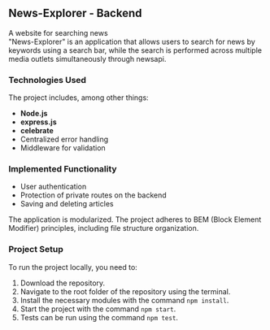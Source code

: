 ## News-Explorer - Backend

A website for searching news  
"News-Explorer" is an application that allows users to search for news by keywords using a search bar, while the search is performed across multiple media outlets simultaneously through newsapi.

### Technologies Used

The project includes, among other things:

- **Node.js**
- **express.js**
- **celebrate**
- Centralized error handling
- Middleware for validation

### Implemented Functionality

- User authentication
- Protection of private routes on the backend
- Saving and deleting articles

The application is modularized. The project adheres to BEM (Block Element Modifier) principles, including file structure organization.

### Project Setup

To run the project locally, you need to:
1. Download the repository.
2. Navigate to the root folder of the repository using the terminal.
3. Install the necessary modules with the command `npm install`.
4. Start the project with the command `npm start`.
5. Tests can be run using the command `npm test`.
